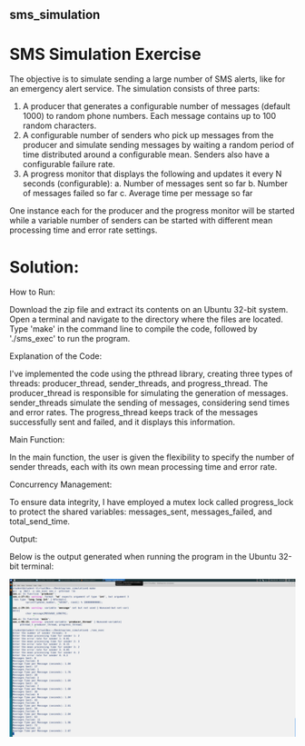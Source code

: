 ## sms_simulation

# SMS Simulation Exercise

The objective is to simulate sending a large number of SMS alerts, like for an emergency alert service.
The simulation consists of three parts:
1. A producer that generates a configurable number of messages (default 1000) to random phone
numbers. Each message contains up to 100 random characters.
2. A configurable number of senders who pick up messages from the producer and simulate
sending messages by waiting a random period of time distributed around a configurable mean.
Senders also have a configurable failure rate.
3. A progress monitor that displays the following and updates it every N seconds (configurable):
a. Number of messages sent so far
b. Number of messages failed so far
c. Average time per message so far

One instance each for the producer and the progress monitor will be started while a variable number of
senders can be started with different mean processing time and error rate settings.

# Solution:

How to Run:

Download the zip file and extract its contents on an Ubuntu 32-bit system.
Open a terminal and navigate to the directory where the files are located.
Type 'make' in the command line to compile the code, followed by './sms_exec' to run the program.

Explanation of the Code:

I've implemented the code using the pthread library, creating three types of threads: producer_thread, sender_threads, and progress_thread.
The producer_thread is responsible for simulating the generation of messages.
sender_threads simulate the sending of messages, considering send times and error rates.
The progress_thread keeps track of the messages successfully sent and failed, and it displays this information.

Main Function:

In the main function, the user is given the flexibility to specify the number of sender threads, each with its own mean processing time and error rate.

Concurrency Management:

To ensure data integrity, I have employed a mutex lock called progress_lock to protect the shared variables: messages_sent, messages_failed, and total_send_time.

Output:

Below is the output generated when running the program in the Ubuntu 32-bit terminal:

![ouput_img](https://github.com/kas140472/sms_simulation/blob/main/ss1.png)
